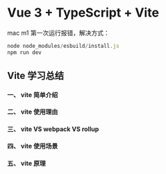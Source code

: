 # Vue 3 + TypeScript + Vite

mac m1 第一次运行报错，解决方式：
```js
node node_modules/esbuild/install.js
npm run dev
```

## Vite 学习总结

#### 一、 vite 简单介绍

#### 二、 vite 使用理由

#### 三、 vite VS webpack VS rollup

#### 四、 vite 使用场景

#### 五、 vite 原理
